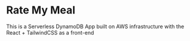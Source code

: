 # Rate My Meal
This is a Serverless DynamoDB App built on AWS infrastructure with the React + TailwindCSS as a front-end